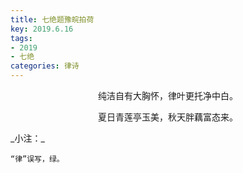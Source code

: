 ```yaml
---
title: 七绝题豫皖拍荷
key: 2019.6.16
tags: 
- 2019
- 七绝
categories: 律诗
---
```


<p align="center">纯洁自有大胸怀，律叶更托净中白。
</p>
<p align="center">夏日青莲亭玉美，秋天胖藕富态来。
</p>
_小注：_

```
“律”误写，绿。
```